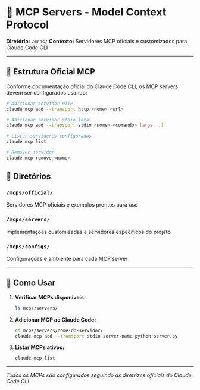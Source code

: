 # 📡 MCP Servers - Model Context Protocol

**Diretório:** `/mcps/`
**Contexto:** Servidores MCP oficiais e customizados para Claude Code CLI

---

## 🎯 Estrutura Oficial MCP

Conforme documentação oficial do Claude Code CLI, os MCP servers devem ser configurados usando:

```bash
# Adicionar servidor HTTP
claude mcp add --transport http <nome> <url>

# Adicionar servidor stdio local
claude mcp add --transport stdio <nome> <comando> [args...]

# Listar servidores configurados
claude mcp list

# Remover servidor
claude mcp remove <nome>
```

## 📁 Diretórios

### `/mcps/official/`
Servidores MCP oficiais e exemplos prontos para uso

### `/mcps/servers/`
Implementações customizadas e servidores específicos do projeto

### `/mcps/configs/`
Configurações e ambiente para cada MCP server

---

## 🚀 Como Usar

1. **Verificar MCPs disponíveis:**
   ```bash
   ls mcps/servers/
   ```

2. **Adicionar MCP ao Claude Code:**
   ```bash
   cd mcps/servers/nome-do-servidor/
   claude mcp add --transport stdio server-name python server.py
   ```

3. **Listar MCPs ativos:**
   ```bash
   claude mcp list
   ```

---

*Todos os MCPs são configurados seguindo as diretrizes oficiais do Claude Code CLI*
